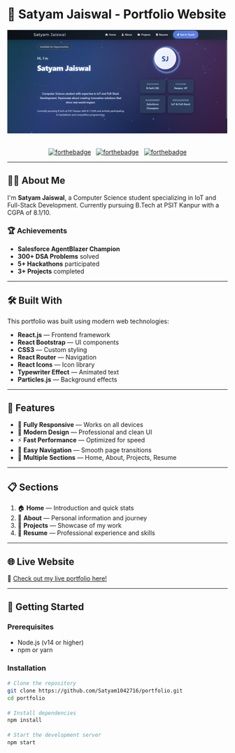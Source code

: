 # 🚀 Satyam Jaiswal - Portfolio Website

<div align="center">
  <img alt="Portfolio Demo" src="./Images/Screenshot 2025-07-06 035303.png" />
</div>

<br/>

<div align="center">

[![forthebadge](https://forthebadge.com/images/badges/built-with-love.svg)](https://forthebadge.com) &nbsp;
[![forthebadge](https://forthebadge.com/images/badges/made-with-javascript.svg)](https://forthebadge.com) &nbsp;
[![forthebadge](https://forthebadge.com/images/badges/open-source.svg)](https://forthebadge.com)

</div>

---

## 👨‍💻 About Me

I'm **Satyam Jaiswal**, a Computer Science student specializing in IoT and Full-Stack Development. Currently pursuing B.Tech at PSIT Kanpur with a CGPA of 8.1/10.

### 🏆 Achievements

- **Salesforce AgentBlazer Champion**
- **300+ DSA Problems** solved
- **5+ Hackathons** participated
- **3+ Projects** completed

---

## 🛠️ Built With

This portfolio was built using modern web technologies:

- **React.js** — Frontend framework
- **React Bootstrap** — UI components
- **CSS3** — Custom styling
- **React Router** — Navigation
- **React Icons** — Icon library
- **Typewriter Effect** — Animated text
- **Particles.js** — Background effects

---

## 🚀 Features

- 📱 **Fully Responsive** — Works on all devices
- 🎨 **Modern Design** — Professional and clean UI
- ⚡ **Fast Performance** — Optimized for speed
- 🔗 **Easy Navigation** — Smooth page transitions
- 📄 **Multiple Sections** — Home, About, Projects, Resume

---

## 📋 Sections

1. 🏠 **Home** — Introduction and quick stats
2. 👤 **About** — Personal information and journey
3. 💼 **Projects** — Showcase of my work
4. 📄 **Resume** — Professional experience and skills

---

## 🌐 Live Website

🔗 [Check out my live portfolio here!](https://satyam-52.netlify.app/)

---

## 🚀 Getting Started

### Prerequisites

- Node.js (v14 or higher)
- npm or yarn

### Installation

```bash
# Clone the repository
git clone https://github.com/Satyam1042716/portfolio.git
cd portfolio

# Install dependencies
npm install

# Start the development server
npm start

